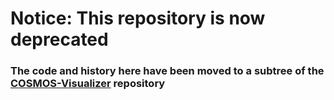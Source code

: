 # Notice: This repository is now deprecated

### The code and history here have been moved to a subtree of the [COSMOS-Visualizer](https://github.com/UW-COSMOS/cosmos-visualizer) repository
